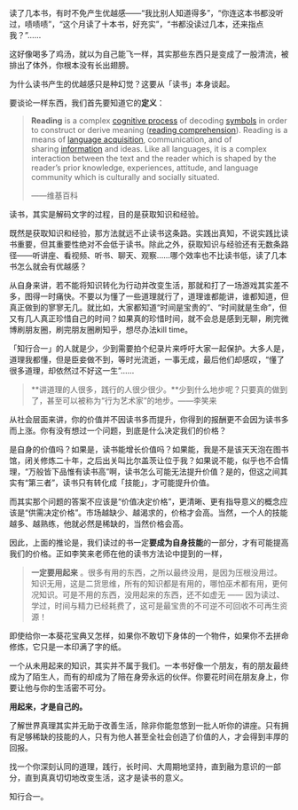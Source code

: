 读了几本书，有时不免产生优越感——“我比别人知道得多”，“你连这本书都没听过，啧啧啧”，“这个月读了十本书，好充实”，“书都没读过几本，还来指点我？”……

这好像喝多了鸡汤，就以为自己能飞一样，其实那些东西只是变成了一股清流，被排出了体外，你根本没有长出翅膀。

为什么读书产生的优越感只是种幻觉？这要从「读书」本身谈起。

要谈论一样东西，我们首先要知道它的**定义**：

> **Reading** is a complex [cognitive process](https://en.wikipedia.org/wiki/Cognitive_process) of decoding [symbols](https://en.wikipedia.org/wiki/Symbols) in order to construct or derive meaning ([reading comprehension](https://en.wikipedia.org/wiki/Reading_comprehension)). Reading is a means of [language acquisition](https://en.wikipedia.org/wiki/Language_acquisition), communication, and of sharing [information](https://en.wikipedia.org/wiki/Information) and ideas. Like all languages, it is a complex interaction between the text and the reader which is shaped by the reader’s prior knowledge, experiences, attitude, and language community which is culturally and socially situated.
>
> ——维基百科

读书，其实是解码文字的过程，目的是获取知识和经验。

既然是获取知识和经验，那方法就远不止读书这条路。实践出真知，不说实践比读书重要，但其重要性绝对不会低于读书。除此之外，获取知识与经验还有无数条路径——听讲座、看视频、听书、聊天、观察……哪个效率也不比读书低，读了几本书怎么就会有优越感？

从自身来讲，若不能将知识转化为行动并改变生活，那就和打了一场游戏其实差不多，图得一时痛快。不要以为懂了一些道理就行了，道理谁都能讲，谁都知道，但真正做到的寥寥无几。就比如，大家都知道“时间是宝贵的”、“时间就是生命”，但又有几人真正珍惜自己的时间？如果真的珍惜时间，就不会总是感到无聊，刷完微博刷朋友圈，刷完朋友圈刷知乎，想尽办法kill time。

「知行合一」的人就是少，少到需要拍个纪录片来呼吁大家一起保护。大多人是，道理我都懂，但是臣妾做不到，等时光流逝，一事无成，最后他们却感叹，“懂了很多道理，却依然过不好这一生”……

> **讲道理的人很多，践行的人很少很少。**少到什么地步呢？只要真的做到了，甚至可以被称为“行为艺术家”的地步。——李笑来

从社会层面来讲，你的价值并不因读书多而提升，你得到的报酬更不会因为读书多而上涨。你有没有想过一个问题，到底是什么决定我们的价格？

是自身的价值吗？如果是，读书能增长价值吗？如果能，我是不是该天天泡在图书馆，闭关修炼二十年，之后出关叫比尔盖茨让位于我？如果说不能，似乎也不合情理，“万般皆下品惟有读书高”啊，读书怎么可能无法提升价值？是的，但这之间其实有“第三者”，读书只有转化成「技能」，才可能提升价值。

而其实那个问题的答案不应该是“价值决定价格”，更清晰、更有指导意义的概念应该是“供需决定价格”。市场越缺少、越渴求的，价格才会高。当然，一个人的技能越多、越熟练，他就必然是稀缺的，当然价格会高。

因此，上面的推论是，我们读过的书一定**要成为自身技能**的一部分，才有可能提高我们的价格。正如李笑来老师在他的读书方法论中提到的一样，

> **一定要用起来** 。很多有用的东西，之所以最终没用，是因为压根没用过。知识无用，这是二货思维，所有的知识都是有用的，哪怕巫术都有用，更何况知识。可是不用的东西，没用起来的东西，还不如虚无 —— 因为读过、学过，时间与精力已经耗费了，这可是最宝贵的不可逆不可回收不可再生资源！

即使给你一本葵花宝典又怎样，如果你不敢切下身体的一个物件，如果你不去拼命修炼，它只是一本印满了字的纸。

一个从未用起来的知识，其实并不属于我们。一本书好像一个朋友，有的朋友最终成为了陌生人，而有的却成为了陪在身旁永远的伙伴。你要花时间在朋友身上，你要让他与你的生活密不可分。

**用起来，才是自己的。**

了解世界真理其实并无助于改善生活，除非你能忽悠到一批人听你的讲座。只有拥有足够稀缺的技能的人，只有为他人甚至全社会创造了价值的人，才会得到丰厚的回报。

找一个你深刻认同的道理，践行，长时间、大周期地坚持，直到融为意识的一部分，直到真真切切地改变生活，这才是读书的意义。

知行合一。
